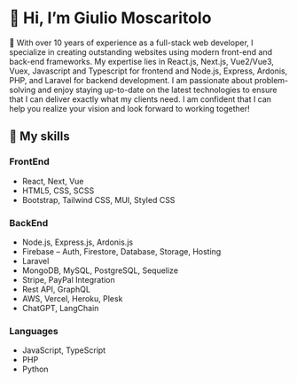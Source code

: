 # 👋 Hi, I’m Giulio Moscaritolo
 👀 With over 10 years of experience as a full-stack web developer, I specialize in creating outstanding websites using modern
front-end and back-end frameworks. My expertise lies in React.js, Next.js, Vue2/Vue3, Vuex, Javascript and Typescript for frontend and Node.js, Express, Ardonis, PHP, and Laravel for backend development.
I am passionate about problem-solving and enjoy staying up-to-date on the latest technologies to ensure that I can deliver exactly what my clients need. I am confident that I can help you realize your vision and look forward to working together!

## 🌱 My skills
### FrontEnd
  * React, Next, Vue
  * HTML5, CSS, SCSS
  * Bootstrap, Tailwind CSS, MUI, Styled CSS
  
### BackEnd
  * Node.js, Express.js, Ardonis.js
  * Firebase – Auth, Firestore, Database, Storage, Hosting
  * Laravel
  * MongoDB, MySQL, PostgreSQL, Sequelize
  * Stripe, PayPal Integration
  *  Rest API, GraphQL
  *  AWS, Vercel, Heroku, Plesk
  *  ChatGPT, LangChain
### Languages
  * JavaScript, TypeScript
  * PHP
  * Python
